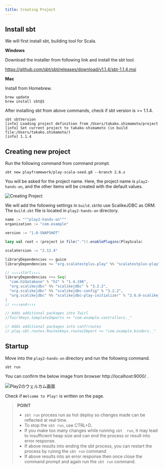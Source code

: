 ```yaml
---
title: Creating Project
---
```


## Install sbt

We will first install sbt, building tool for Scala.

**Windows**

Download the installer from following link and install the sbt tool.

https://github.com/sbt/sbt/releases/download/v1.1.4/sbt-1.1.4.msi

**Mac**

Install from Homebrew.

```
brew update
brew install sbt@1
```

After installing sbt from above commands, check if sbt version is >=  1.1.4.

```
sbt sbtVersion
[info] Loading project definition from /Users/takako.shimamoto/project
[info] Set current project to takako-shimamoto (in build file:/Users/takako.shimamoto/)
[info] 1.1.4
```

## Creating new project

Run the following command from command prompt.

```
sbt new playframework/play-scala-seed.g8 --branch 2.6.x
```

You will be asked for the project name. Here, the project name is `play2-hands-on`, and the other items will be created with the default values.

![Creating Project](../images/play2.6-scalikejdbc3.2/create_project.png)

We will add the following settings in `build.sbt`to use ScalikeJDBC as ORM. The `build.sbt` file is located in `play2-hands-on` directory.

```scala
name := """play2-hands-on"""
organization := "com.example"

version := "1.0-SNAPSHOT"

lazy val root = (project in file(".")).enablePlugins(PlayScala)

scalaVersion := "2.12.4"

libraryDependencies += guice
libraryDependencies += "org.scalatestplus.play" %% "scalatestplus-play" % "3.1.2" % Test

// ↓↓↓↓start↓↓↓↓
libraryDependencies ++= Seq(
  "com.h2database" % "h2" % "1.4.196",
  "org.scalikejdbc" %% "scalikejdbc" % "3.2.2",
  "org.scalikejdbc" %% "scalikejdbc-config" % "3.2.2",
  "org.scalikejdbc" %% "scalikejdbc-play-initializer" % "2.6.0-scalikejdbc-3.2"
)
// ↑↑↑↑end↑↑↑↑

// Adds additional packages into Twirl
//TwirlKeys.templateImports += "com.example.controllers._"

// Adds additional packages into conf/routes
// play.sbt.routes.RoutesKeys.routesImport += "com.example.binders._"
```

## Startup

Move into the `play2-hands-on` directory and run the following command.

```
sbt run
```

You can confirm the below image from browser http://localhost:9000/ . 

![Play2のウェルカム画面](../images/play2.6-scalikejdbc3.2/welcome.png)

Check if `Welcome to Play!` is written on the page.

> **POINT**
>
> * `sbt run` process run as hot deploy so changes made can be reflected at real time.
> * To stop the `sbt run`, use CTRL+D.
> * If you make too many changes while running `sbt  run`, it may lead to insufficient heap size and can end the process or result into error response.
> * If above results into ending the sbt process, you can restart the process by ruinng the `sbt run` command
> * If above results into an error response then once close the command prompt and again run the `sbt run` command.